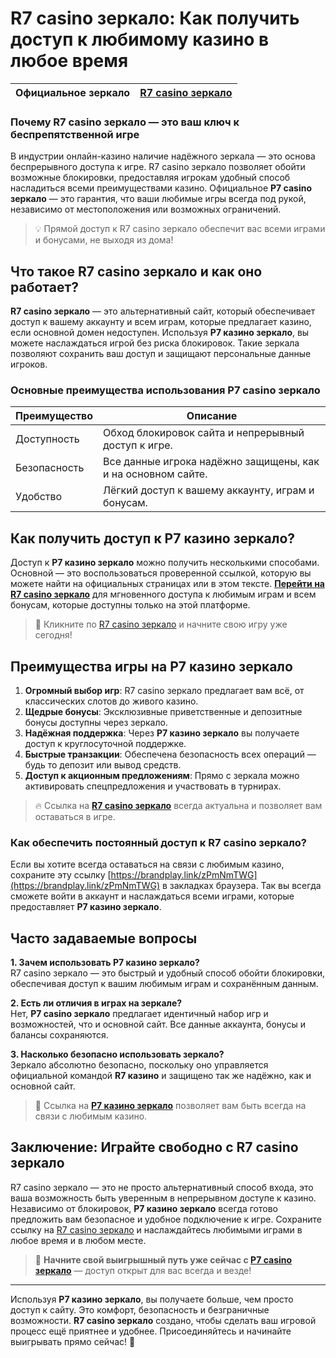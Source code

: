 # R7 casino зеркало: Как получить доступ к любимому казино в любое время 

| Официальное зеркало | [R7 casino зеркало](https://brandplay.link/zPmNmTWG) |
|---------------------|-----------------------------------------------------|

### Почему R7 casino зеркало — это ваш ключ к беспрепятственной игре

В индустрии онлайн-казино наличие надёжного зеркала — это основа беспрерывного доступа к игре. R7 casino зеркало позволяет обойти возможные блокировки, предоставляя игрокам удобный способ насладиться всеми преимуществами казино. Официальное **Р7 casino зеркало** — это гарантия, что ваши любимые игры всегда под рукой, независимо от местоположения или возможных ограничений. 

> 💡 Прямой доступ к R7 casino зеркало обеспечит вас всеми играми и бонусами, не выходя из дома!

## Что такое R7 casino зеркало и как оно работает?

**R7 casino зеркало** — это альтернативный сайт, который обеспечивает доступ к вашему аккаунту и всем играм, которые предлагает казино, если основной домен недоступен. Используя **Р7 казино зеркало**, вы можете наслаждаться игрой без риска блокировок. Такие зеркала позволяют сохранить ваш доступ и защищают персональные данные игроков.

### Основные преимущества использования Р7 casino зеркало

| Преимущество | Описание |
|--------------|----------|
| Доступность  | Обход блокировок сайта и непрерывный доступ к игре. |
| Безопасность | Все данные игрока надёжно защищены, как и на основном сайте. |
| Удобство     | Лёгкий доступ к вашему аккаунту, играм и бонусам. |

## Как получить доступ к Р7 казино зеркало?

Доступ к **Р7 казино зеркало** можно получить несколькими способами. Основной — это воспользоваться проверенной ссылкой, которую вы можете найти на официальных страницах или в этом тексте. **[Перейти на R7 casino зеркало](https://brandplay.link/zPmNmTWG)** для мгновенного доступа к любимым играм и всем бонусам, которые доступны только на этой платформе.

> 🎰 Кликните по [R7 casino зеркало](https://brandplay.link/zPmNmTWG) и начните свою игру уже сегодня!

## Преимущества игры на Р7 казино зеркало

1. **Огромный выбор игр**: R7 casino зеркало предлагает вам всё, от классических слотов до живого казино.
2. **Щедрые бонусы**: Эксклюзивные приветственные и депозитные бонусы доступны через зеркало.
3. **Надёжная поддержка**: Через **Р7 казино зеркало** вы получаете доступ к круглосуточной поддержке.
4. **Быстрые транзакции**: Обеспечена безопасность всех операций — будь то депозит или вывод средств.
5. **Доступ к акционным предложениям**: Прямо с зеркала можно активировать спецпредложения и участвовать в турнирах.

> 🔥 Ссылка на **[R7 casino зеркало](https://brandplay.link/zPmNmTWG)** всегда актуальна и позволяет вам оставаться в игре.

### Как обеспечить постоянный доступ к R7 casino зеркало?

Если вы хотите всегда оставаться на связи с любимым казино, сохраните эту ссылку [https://brandplay.link/zPmNmTWG](https://brandplay.link/zPmNmTWG) в закладках браузера. Так вы всегда сможете войти в аккаунт и наслаждаться всеми играми, которые предоставляет **Р7 казино зеркало**. 

## Часто задаваемые вопросы

**1. Зачем использовать Р7 казино зеркало?**  
R7 casino зеркало — это быстрый и удобный способ обойти блокировки, обеспечивая доступ к вашим любимым играм и сохранённым данным.

**2. Есть ли отличия в играх на зеркале?**  
Нет, **Р7 casino зеркало** предлагает идентичный набор игр и возможностей, что и основной сайт. Все данные аккаунта, бонусы и балансы сохраняются.

**3. Насколько безопасно использовать зеркало?**  
Зеркало абсолютно безопасно, поскольку оно управляется официальной командой **R7 казино** и защищено так же надёжно, как и основной сайт.

> 📲 Ссылка на **[Р7 казино зеркало](https://brandplay.link/zPmNmTWG)** позволяет вам быть всегда на связи с любимым казино.

## Заключение: Играйте свободно с R7 casino зеркало

R7 casino зеркало — это не просто альтернативный способ входа, это ваша возможность быть уверенным в непрерывном доступе к казино. Независимо от блокировок, **Р7 казино зеркало** всегда готово предложить вам безопасное и удобное подключение к игре. Сохраните ссылку на [R7 casino зеркало](https://brandplay.link/zPmNmTWG) и наслаждайтесь любимыми играми в любое время и в любом месте.

> 🎉 **Начните свой выигрышный путь уже сейчас с [Р7 casino зеркало](https://brandplay.link/zPmNmTWG)** — доступ открыт для вас всегда и везде!

---

Используя **Р7 казино зеркало**, вы получаете больше, чем просто доступ к сайту. Это комфорт, безопасность и безграничные возможности. **R7 casino зеркало** создано, чтобы сделать ваш игровой процесс ещё приятнее и удобнее. Присоединяйтесь и начинайте выигрывать прямо сейчас! 🎲
